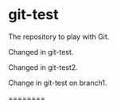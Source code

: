 git-test
========

The repository to play with Git.

Changed in git-test.

Changed in git-test2.

Change in git-test on branch1.

========
